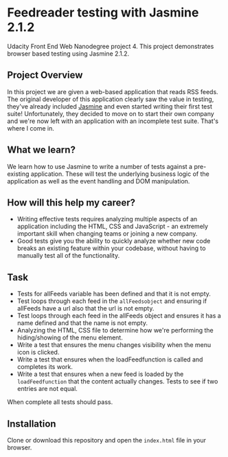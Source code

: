# Feedreader testing with Jasmine 2.1.2

Udacity Front End Web Nanodegree project 4. This project demonstrates browser based testing using Jasmine 2.1.2.

## Project Overview

In this project we are given a web-based application that reads RSS feeds. The original developer of this application clearly saw the value in testing, they've already included [Jasmine](http://jasmine.github.io/) and even started writing their first test suite! Unfortunately, they decided to move on to start their own company and we're now left with an application with an incomplete test suite. That's where I come in.


## What we learn?

We learn how to use Jasmine to write a number of tests against a pre-existing application. These will test the underlying business logic of the application as well as the event handling and DOM manipulation.


## How will this help my career?

* Writing effective tests requires analyzing multiple aspects of an application including the HTML, CSS and JavaScript - an extremely important skill when changing teams or joining a new company.
* Good tests give you the ability to quickly analyze whether new code breaks an existing feature within your codebase, without having to manually test all of the functionality.


## Task
 * Tests for allFeeds variable has been defined and that it is not empty.
 * Test loops through each feed in the `allFeedsobject` and ensuring if allFeeds have a url also that the url is not empty.
 * Test loops through each feed in the allFeeds object and ensures it has a name defined and that the name is not empty.
 * Analyzing the HTML, CSS file to determine how we're performing the hiding/showing of the menu element.
 * Write a test that ensures the menu changes visibility when the menu icon is clicked.
 * Write a test that ensures when the loadFeedfunction is called and completes its work.
 * Write a test that ensures when a new feed is loaded by the `loadFeedfunction` that the content actually changes. Tests to see if two entries are not equal.

When complete all tests should pass.

## Installation
Clone or download this repository and open the `index.html` file in your browser.
